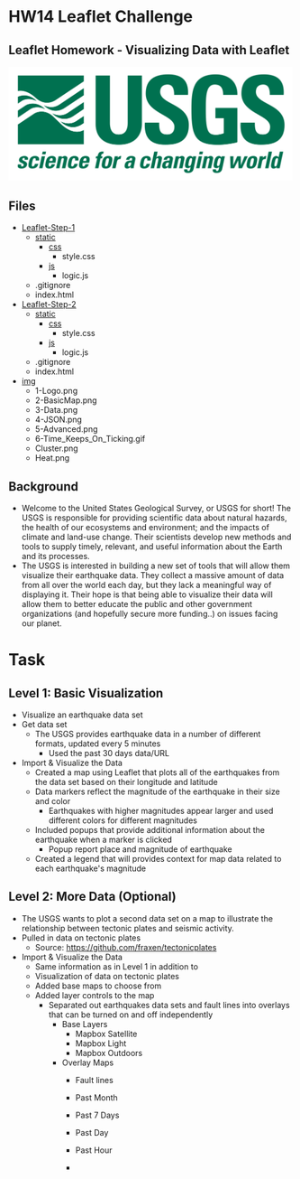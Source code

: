 # HW14 Leaflet Challenge
## Leaflet Homework - Visualizing Data with Leaflet

![alt text](https://github.com/DanielMJones2005/HW_14_leaflet-challenge/blob/master/img/1-Logo.png)

## Files
* [Leaflet-Step-1](https://github.com/DanielMJones2005/HW_14_leaflet-challenge/tree/master/Leaflet-Step-1)
    * [static](https://github.com/DanielMJones2005/HW_14_leaflet-challenge/tree/master/Leaflet-Step-1/static)
      * [css](https://github.com/DanielMJones2005/HW_14_leaflet-challenge/tree/master/Leaflet-Step-1/static/css)
        * style.css
      * [js](https://github.com/DanielMJones2005/HW_14_leaflet-challenge/tree/master/Leaflet-Step-1/static/js)
        * logic.js
    * .gitignore
    * index.html
* [Leaflet-Step-2](https://github.com/DanielMJones2005/HW_14_leaflet-challenge/tree/master/Leaflet-Step-2)
     * [static](https://github.com/DanielMJones2005/HW_14_leaflet-challenge/tree/master/Leaflet-Step-2/static)
       * [css](https://github.com/DanielMJones2005/HW_14_leaflet-challenge/tree/master/Leaflet-Step-2/static/css)
         * style.css
       * [js](https://github.com/DanielMJones2005/HW_14_leaflet-challenge/tree/master/Leaflet-Step-2/static/js)
         * logic.js
    * .gitignore
    * index.html
* [img](https://github.com/DanielMJones2005/HW_14_leaflet-challenge/tree/master/img)
    * 1-Logo.png
    * 2-BasicMap.png
    * 3-Data.png
    * 4-JSON.png
    * 5-Advanced.png
    * 6-Time_Keeps_On_Ticking.gif
    * Cluster.png
    * Heat.png
   
## Background
- Welcome to the United States Geological Survey, or USGS for short! The USGS is responsible for providing 
scientific data about natural hazards, the health of our ecosystems and environment; and the impacts of 
climate and land-use change. Their scientists develop new methods and tools to supply timely, relevant, and 
useful information about the Earth and its processes. 
- The USGS is interested in building a new set of tools that will allow them visualize their earthquake data. 
They collect a massive amount of data from all over the world each day, but they lack a meaningful way of displaying it. 
Their hope is that being able to visualize their data will allow them to better educate the public and other government 
organizations (and hopefully secure more funding..) on issues facing our planet.

# Task

## Level 1: Basic Visualization
- Visualize an earthquake data set
- Get data set
  - The USGS provides earthquake data in a number of different formats, updated every 5 minutes 
    - Used the past 30 days data/URL
- Import & Visualize the Data
  - Created a map using Leaflet that plots all of the earthquakes from the data set based on their longitude and latitude
  - Data markers reflect the magnitude of the earthquake in their size and color
    - Earthquakes with higher magnitudes appear larger and used different colors for different magnitudes
  - Included popups that provide additional information about the earthquake when a marker is clicked
    - Popup report place and magnitude of earthquake
  - Created a legend that will provides context for map data related to each earthquake's magnitude

## Level 2: More Data (Optional)
- The USGS wants to plot a second data set on a map to illustrate the relationship between tectonic plates 
and seismic activity. 
- Pulled in data on tectonic plates
  - Source: https://github.com/fraxen/tectonicplates
- Import & Visualize the Data
  - Same information as in Level 1 in addition to 
  - Visualization of data on tectonic plates
  - Added base maps to choose from
  - Added layer controls to the map
    - Separated out earthquakes data sets and fault lines into overlays that can be turned on and off independently
      - Base Layers
        - Mapbox Satellite
        - Mapbox Light
        - Mapbox Outdoors
      - Overlay Maps
        - Fault lines
        - Past Month
        - Past 7 Days 
        - Past Day
        - Past Hour
        
        - 

